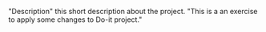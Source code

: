 "Description" this short description about the project.
"This is a an exercise to apply some changes to Do-it project."
